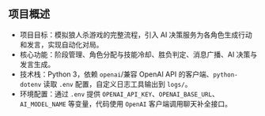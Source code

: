 ## 项目概述
- 项目目标：模拟狼人杀游戏的完整流程，引入 AI 决策服务为各角色生成行动和发言，实现自动化对局。
- 核心功能：阶段管理、角色分配与技能冷却、胜负判定、消息广播、AI 决策与发言生成。
- 技术栈：Python 3，依赖 `openai`/兼容 OpenAI API 的客户端、`python-dotenv` 读取 `.env` 配置，自定义日志工具输出到 `logs/`。
- 环境配置：通过 `.env` 提供 `OPENAI_API_KEY`、`OPENAI_BASE_URL`、`AI_MODEL_NAME` 等变量，代码使用 `OpenAI` 客户端调用聊天补全接口。